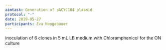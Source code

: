 ```yaml
---
aimtask: Generation of pACYC184 plasmid
protocol: "-"
date: 2019-05-27
participants: Eva Neugebauer
---
```

inoculation of 6 clones in 5 mL LB medium with Chloramphenicol for the ON culture
